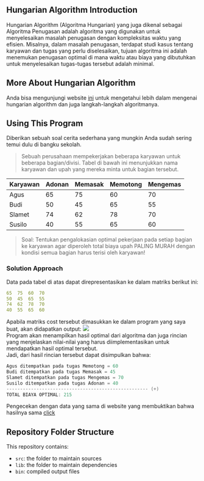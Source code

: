 ## Hungarian Algorithm Introduction
Hungarian Algorithm (Algoritma Hungarian) yang juga dikenal sebagai Algoritma Penugasan adalah algoritma yang digunakan untuk menyelesaikan masalah penugasan dengan kompleksitas waktu yang efisien. Misalnya, dalam masalah penugasan, terdapat studi kasus tentang karyawan dan tugas yang perlu diselesaikan, tujuan algoritma ini adalah menemukan penugasan optimal di mana waktu atau biaya yang dibutuhkan untuk menyelesaikan tugas-tugas tersebut adalah minimal.

## More About Hungarian Algorithm
Anda bisa mengunjungi website [ini](https://www.hungarianalgorithm.com/index.php) untuk mengetahui lebih dalam mengenai hungarian algorithm dan juga langkah-langkah algoritmanya.

## Using This Program
Diberikan sebuah soal cerita sederhana yang mungkin Anda sudah sering temui dulu di bangku sekolah.
> Sebuah perusahaan mempekerjakan beberapa karyawan untuk beberapa bagian/divisi. Tabel di bawah ini menunjukkan nama karyawan dan upah yang mereka minta untuk bagian tersebut.

|Karyawan  | Adonan    | Memasak | Memotong | Mengemas |
|----------|-----------|---------|----------|----------|
| Agus     | 65        | 75      | 60       | 70       |
| Budi     | 50        | 45      | 65       | 55       |
| Slamet   | 74        | 62      | 78       | 70       |
| Susilo   | 40        | 55      | 65       | 60       |

> Soal: Tentukan pengalokasian optimal pekerjaan pada setiap bagian ke karyawan agar diperoleh total biaya upah PALING MURAH dengan kondisi semua bagian harus terisi oleh karyawan!

### Solution Approach
Data pada tabel di atas dapat direpresentasikan ke dalam matriks berikut ini:
```yaml
65  75  60  70
50  45  65  55
74  62  78  70
40  55  65  60
```
Apabila matriks cost tersebut dimasukkan ke dalam program yang saya buat, akan didapatkan output:
![](https://i.postimg.cc/sxQFrC6J/image.png)
<br>
Program akan menampilkan hasil optimal dari algoritma dan juga rincian yang menjelaskan nilai-nilai yang harus diimplementasikan untuk mendapatkan hasil optimal tersebut.
<br>
Jadi, dari hasil rincian tersebut dapat disimpulkan bahwa:
```java
Agus ditempatkan pada tugas Memotong = 60
Budi ditempatkan pada tugas Memasak = 45
Slamet ditempatkan pada tugas Mengemas = 70
Susilo ditempatkan pada tugas Adonan = 40
---------------------------------------------------- (+)
TOTAL BIAYA OPTIMAL: 215
```
Pengecekan dengan data yang sama di website yang membuktikan bahwa hasilnya sama [click](https://www.hungarianalgorithm.com/solve.php?c=65-75-60-70--50-45-65-55--74-62-78-70--40-55-65-60)

## Repository Folder Structure

This repository contains:

- `src`: the folder to maintain sources
- `lib`: the folder to maintain dependencies
- `bin`: compiled output files




